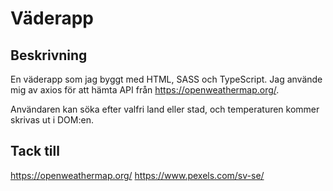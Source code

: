 # Väderapp
## Beskrivning
En väderapp som jag byggt med HTML, SASS och TypeScript. Jag använde mig av axios för att hämta API från https://openweathermap.org/. 

Användaren kan söka efter valfri land eller stad, och temperaturen kommer skrivas ut i DOM:en.

## Tack till
https://openweathermap.org/
https://www.pexels.com/sv-se/